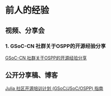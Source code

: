 
# 前人的经验

## 视频、分享会

### 1. GSoC-CN 社群关于OSPP的开源经验分享

[GSoC-CN 社群关于OSPP的开源经验分享](https://docs.qq.com/doc/DWXBpd1hsR2h4ZUV0)

## 公开分享稿、博客

[Julia 社区开源培训计划 (GSoC/JSoC/OSPP) 指南](https://mp.weixin.qq.com/s/loB6AEOwxduLj2VSplk2NQ) 
